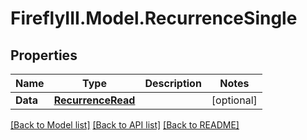 # FireflyIII.Model.RecurrenceSingle
## Properties

Name | Type | Description | Notes
------------ | ------------- | ------------- | -------------
**Data** | [**RecurrenceRead**](RecurrenceRead.md) |  | [optional] 

[[Back to Model list]](../README.md#documentation-for-models) [[Back to API list]](../README.md#documentation-for-api-endpoints) [[Back to README]](../README.md)

